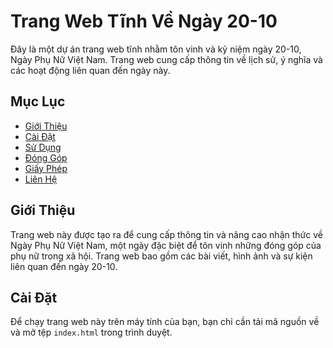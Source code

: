 # Trang Web Tĩnh Về Ngày 20-10

Đây là một dự án trang web tĩnh nhằm tôn vinh và kỷ niệm ngày 20-10, Ngày Phụ Nữ Việt Nam. Trang web cung cấp thông tin về lịch sử, ý nghĩa và các hoạt động liên quan đến ngày này.

## Mục Lục

- [Giới Thiệu](#giới-thiệu)
- [Cài Đặt](#cài-đặt)
- [Sử Dụng](#sử-dụng)
- [Đóng Góp](#đóng-góp)
- [Giấy Phép](#giấy-phép)
- [Liên Hệ](#liên-hệ)

## Giới Thiệu

Trang web này được tạo ra để cung cấp thông tin và nâng cao nhận thức về Ngày Phụ Nữ Việt Nam, một ngày đặc biệt để tôn vinh những đóng góp của phụ nữ trong xã hội. Trang web bao gồm các bài viết, hình ảnh và sự kiện liên quan đến ngày 20-10.

## Cài Đặt

Để chạy trang web này trên máy tính của bạn, bạn chỉ cần tải mã nguồn về và mở tệp `index.html` trong trình duyệt.

